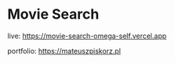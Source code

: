 <h1>Movie Search</h1>

live: https://movie-search-omega-self.vercel.app

portfolio: https://mateuszpiskorz.pl
